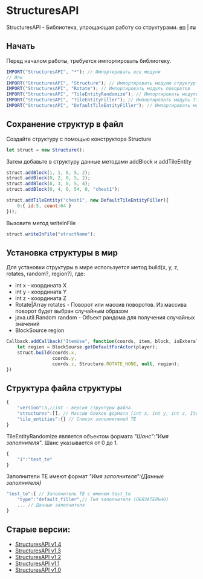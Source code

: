 # StructuresAPI
StructuresAPI - Библиотека, упрощающая работу со структурами.
[en](https://github.com/Wolf-Team/StructuresAPI/blob/main/README.md) | **ru**
## Начать
Перед началом работы, требуется импортировать библиотеку.
``` js
IMPORT("StructuresAPI", "*"); // Импортировать все модули
// Или
IMPORT("StructuresAPI", "Structure"); // Импортировать модулю структур
IMPORT("StructuresAPI", "Rotate"); // Импортировать модуль поворотов
IMPORT("StructuresAPI", "TileEntityRandomize"); // Импортировать модуль TileEntityRandomize
IMPORT("StructuresAPI", "TileEntityFiller"); // Импортировать модуль TileEntityFiller
IMPORT("StructuresAPI", "DefaultTileEntityFiller"); // Импортировать модуль DefaultTileEntityFiller
```

## Сохранение структур в файл
Создайте структуру с помощью конструктора Structure
```js
let struct = new Structure();
```
Затем добавьте в структуру данные методами addBlock и addTileEntity
```js
struct.addBlock(1, 1, 0, 5, 2);
struct.addBlock(0, 2, 0, 5, 2);
struct.addBlock(0, 3, 0, 5, 4);
struct.addBlock(0, 4, 0, 54, 0, "chest1");

struct.addTileEntity("chest1", new DefaultTileEntityFiller({
    0:{ id:5, count:64 }
}));
```
Вызовите метод writeInFile
```js
struct.writeInFile("structName");
```

## Установка структуры в мир
Для установки структуры в мире используется метод build(x, y, z, rotates, random?, region?), где:
* int x - координата X
* int y - координата Y
* int z - координата Z
* Rotate|Array<Rotate> rotates - Поворот или массив поворотов. Из массива поворот будет выбран случайным образом
* java.util.Random random - Объект рандома для получения случайных значений
* BlockSource region
```js
Callback.addCallback("ItemUse", function(coords, item, block, isExteral, player){
    let region = BlockSourse.getDefaultForActor(player);
    struct.build(coords.x,
                 coords.y,
                 coords.z, Structure.ROTATE_NONE, null, region);
})
```

## Структура файла структуры
```js
{
    "version":3,//int - версия структуры файла
    "structures":[], // Массив блоков формата [int x, int y, int z, ItemInstance item, TileEntityRandomize? radom_te]
    "tile_entities":{} // Список заполнителей TE
}
```

TileEntityRandomize является объектом формата *"Шанс":"Имя заполнителя"*. Шанс указывается от 0 до 1.
```js
{
    "1":"test_te"
}
```

Заполнители TE имеют формат *"Имя заполнителя":{Данные заполнителя}*
```js
"test_te":{ // Заполнитель TE с именем test_te
    "type":"default_filler",// Тип заполнителя (ОБЯЗАТЕЛЬНО)
    ... // Данные заполнителя
}
```

## Старые версии:
* [StructuresAPI v1.4](https://github.com/Wolf-Team/Libraries/blob/master/StructuresAPI.js)
* [StructuresAPI v1.3](https://github.com/Wolf-Team/Libraries/blob/dcae52f5e030cb0b10ad2f3fee35c74542857890/StructuresAPI.js)
* [StructuresAPI v1.2](https://github.com/Wolf-Team/Libraries/blob/e76e8ba4721eb8b6b42e29bf521578f1cf7b20ee/StructuresAPI.js)
* [StructuresAPI v1.1](https://github.com/Wolf-Team/Libraries/blob/da4e232f4253e7e6efff1f42776ad52546efa7d8/StructuresAPI.js)
* [StructuresAPI v1.0](https://github.com/Wolf-Team/Libraries/blob/37c31935a31605579a6295a65cabd062eaf77adb/StructuresAPI.js)